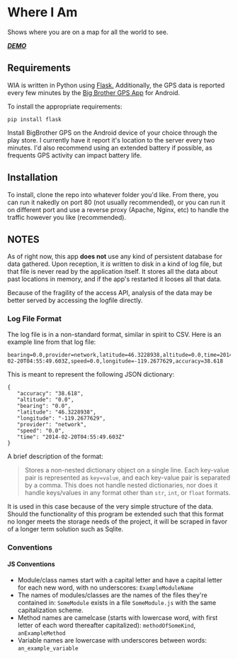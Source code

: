 # Where I Am

Shows where you are on a map for all the world to see.

[***DEMO***](http://whereis.lelandbatey.com/)

## Requirements

WIA is written in Python using [Flask.](http://flask.pocoo.org/) Additionally, the GPS data is reported every few minutes by the [Big Brother GPS App](https://play.google.com/store/apps/details?id=org.gnarf.bigbrother.gps&hl=en) for Android.

To install the appropriate requirements:

    pip install flask

Install BigBrother GPS on the Android device of your choice through the play store. I currently have it report it's location to the server every two minutes. I'd also recommend using an extended battery if possible, as frequents GPS activity can impact battery life.

## Installation

To install, clone the repo into whatever folder you'd like. From there, you can run it nakedly on port 80 (not usually recommended), or you can run it on different port and use a reverse proxy (Apache, Nginx, etc) to handle the traffic however you like (recommended).

## NOTES

As of right now, this app **does not** use any kind of persistent database for
data gathered. Upon reception, it *is* written to disk in a kind of log file,
but that file is never read by the application itself. It stores all the data
about past locations in memory, and if the app's restarted it looses all that
data.

Because of the fragility of the access API, analysis of the data may be better
served by accessing the logfile directly.

### Log File Format

The log file is in a non-standard format, similar in spirit to CSV. Here is an
example line from that log file:

    bearing=0.0,provider=network,latitude=46.3228938,altitude=0.0,time=2014-02-20T04:55:49.603Z,speed=0.0,longitude=-119.2677629,accuracy=38.618

This is meant to represent the following JSON dictionary:

	{
	   "accuracy": "38.618",
	   "altitude": "0.0",
	   "bearing": "0.0",
	   "latitude": "46.3228938",
	   "longitude": "-119.2677629",
	   "provider": "network",
	   "speed": "0.0",
	   "time": "2014-02-20T04:55:49.603Z"
	}

A brief description of the format:

> Stores a non-nested dictionary object on a single line. Each key-value pair
> is represented as `key=value`, and each key-value pair is separated by a
> comma. This does not handle nested dictionaries, nor does it handle
> keys/values in any format other than `str`, `int`, or `float` formats. 

It is used in this case because of the very simple structure of the data.
Should the functionality of this program be extended such that this format no
longer meets the storage needs of the project, it will be scraped in favor of
a longer term solution such as Sqlite.


### Conventions

#### JS Conventions

- Module/class names start with a capital letter and have a capital letter for each new word, with no underscores: `ExampleModuleName`
- The names of modules/classes are the names of the files they're contained in: `SomeModule` exists in a file `SomeModule.js` with the same capitalization scheme.
- Method names are camelcase (starts with lowercase word, with first letter of each word thereafter capitalized): `methodOfSomeKind`, `anExampleMethod`
- Variable names are lowercase with underscores between words: `an_example_variable`

